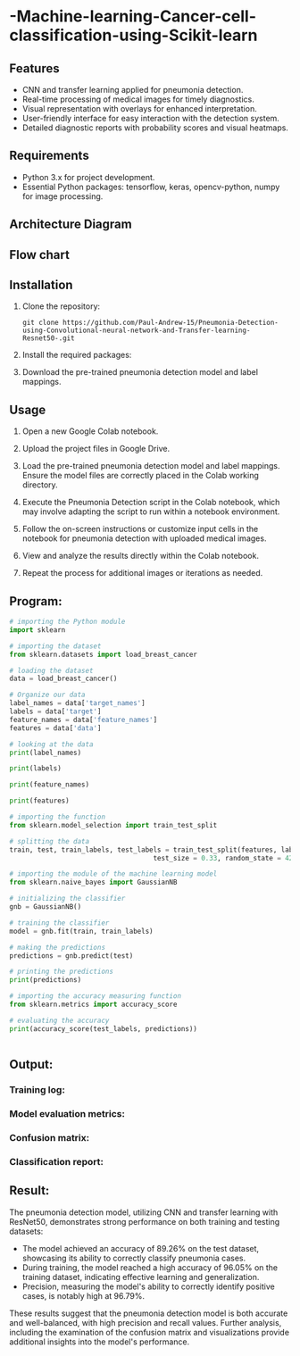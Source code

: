 # -Machine-learning-Cancer-cell-classification-using-Scikit-learn
## Features

- CNN and transfer learning applied for pneumonia detection.
- Real-time processing of medical images for timely diagnostics.
- Visual representation with overlays for enhanced interpretation.
- User-friendly interface for easy interaction with the detection system.
- Detailed diagnostic reports with probability scores and visual heatmaps.
## Requirements

- Python 3.x for project development.
- Essential Python packages: tensorflow, keras, opencv-python, numpy for image processing.

## Architecture Diagram



## Flow chart



## Installation

1. Clone the repository:

   ```shell
   git clone https://github.com/Paul-Andrew-15/Pneumonia-Detection-using-Convolutional-neural-network-and-Transfer-learning-Resnet50-.git

2. Install the required packages:

3. Download the pre-trained pneumonia detection model and label mappings.

## Usage

1. Open a new Google Colab notebook.

2. Upload the project files in Google Drive.

3. Load the pre-trained pneumonia detection model and label mappings. Ensure the model files are correctly placed in the Colab working directory.

4. Execute the Pneumonia Detection script in the Colab notebook, which may involve adapting the script to run within a notebook environment.

5. Follow the on-screen instructions or customize input cells in the notebook for pneumonia detection with uploaded medical images.

6. View and analyze the results directly within the Colab notebook.

7. Repeat the process for additional images or iterations as needed.

## Program:

```python
# importing the Python module
import sklearn

# importing the dataset
from sklearn.datasets import load_breast_cancer

# loading the dataset
data = load_breast_cancer()

# Organize our data
label_names = data['target_names']
labels = data['target']
feature_names = data['feature_names']
features = data['data']

# looking at the data
print(label_names)

print(labels)

print(feature_names)

print(features)

# importing the function
from sklearn.model_selection import train_test_split

# splitting the data
train, test, train_labels, test_labels = train_test_split(features, labels,
									test_size = 0.33, random_state = 42)

# importing the module of the machine learning model
from sklearn.naive_bayes import GaussianNB

# initializing the classifier
gnb = GaussianNB()

# training the classifier
model = gnb.fit(train, train_labels)

# making the predictions
predictions = gnb.predict(test)

# printing the predictions
print(predictions)

# importing the accuracy measuring function
from sklearn.metrics import accuracy_score

# evaluating the accuracy
print(accuracy_score(test_labels, predictions))



```
## Output:

### Training log:

### Model evaluation metrics:


### Confusion matrix:


### Classification report:


## Result:

The pneumonia detection model, utilizing CNN and transfer learning with ResNet50, demonstrates strong performance on both training and testing datasets:

- The model achieved an accuracy of 89.26% on the test dataset, showcasing its ability to correctly classify pneumonia cases.
- During training, the model reached a high accuracy of 96.05% on the training dataset, indicating effective learning and generalization.
- Precision, measuring the model's ability to correctly identify positive cases, is notably high at 96.79%.

These results suggest that the pneumonia detection model is both accurate and well-balanced, with high precision and recall values. Further analysis, including the examination of the confusion matrix and visualizations provide additional insights into the model's performance.
